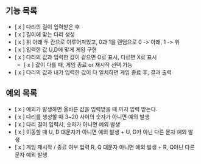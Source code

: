 ## 기능 목록
- [ x ] 다리의 길이 입력받은 후 
- [ x ] 길이에 맞는 다리 생성 
- [ x ] 위 아래 두 칸으로 이루어져있고, 0과 1을 랜덤으로 0 -> 아래, 1 -> 위
- [ x ] 입력한 값 U,D에 맞게 게임 구현
- [ x ] 다리의 값과 입력한 값이 같으면 O로 표시, 다르면 X로 표시
  - [ x ] 값이 다를 때, 게임 종료 or 재시작 선택 가능
- [ x ] 다리의 값과 내가 입력한 값이 다 일치하면 게임 종료 후, 결과 출력

## 예외 목록
- [ x ] 예외가 발생하면 올바른 값을 입력받을 때 까지 입력 받는다.
- [ x ] 다리를 생성할 때 3~20 사이의 숫자가 아니면 예외 발생
- [ x ] 다리 길이 입력시, 숫자가 아니면 예외 발생
- [ x ] 이동할 때 U, D 대문자가 아니면 예외 발생 + U, D가 아닌 다른 문자 예외 발생
- [ x ] 게임 재시작 / 종료 여부 입력 R, Q 대문자 아니면 예외 발생 + R, Q아닌 다른 문자 예외 발생